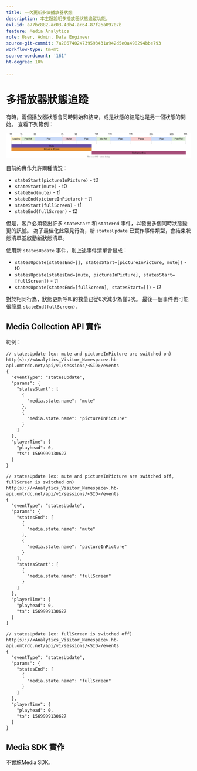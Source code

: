 ```yaml
---
title: 一次更新多個播放器狀態
description: 本主題說明多播放器狀態追蹤功能。
exl-id: a77bc882-ac03-40b4-ac64-87f26a09707b
feature: Media Analytics
role: User, Admin, Data Engineer
source-git-commit: 7a28674024739593431a942d5e0a498294bbe793
workflow-type: tm+mt
source-wordcount: '161'
ht-degree: 10%

---
```


# 多播放器狀態追蹤

有時，兩個播放器狀態會同時開始和結束，或是狀態的結尾也是另一個狀態的開始。 查看下列範例：

![多個播放器狀態](assets/multiple-player-states.svg)

目前的實作允許兩種情況：
- `stateStart(pictureInPicture)` - t0
- `stateStart(mute)` - t0
- `stateEnd(mute)` - t1
- `stateEnd(pictureInPicture)` - t1
- `stateStart(fullScreen)` - t1
- `stateEnd(fullScreen)` - t2

但是，客戶必須發出許多 `stateStart` 和 `stateEnd` 事件，以發出多個同時狀態變更的訊號。 為了最佳化此常見行為，新 `statesUpdate` 已實作事件類型，會結束狀態清單並啟動新狀態清單。

使用新 `statesUpdate` 事件，則上述事件清單會變成：
- `statesUpdate(statesEnd=[], statesStart=[pictureInPicture, mute])` - t0
- `statesUpdate(statesEnd=[mute, pictureInPicture], statesStart=[fullScreen])` - t1
- `statesUpdate(statesEnd=[fullScreen], statesStart=[])` - t2

對於相同行為，狀態更新呼叫的數量已從6次減少為僅3次。 最後一個事件也可能很簡單 `stateEnd(fullScreen)`.

## Media Collection API 實作

範例：

```
// statesUpdate (ex: mute and pictureInPicture are switched on)
http(s)://<Analytics_Visitor_Namespace>.hb-api.omtrdc.net/api/v1/sessions/<SID>/events
{
  "eventType": "statesUpdate",
  "params": {
    "statesStart": [
      {
        "media.state.name": "mute"
      },
      {
        "media.state.name": "pictureInPicture"
      }
    ]
  },
  "playerTime": {
    "playhead": 0,
    "ts": 1569999130627
  }
}
```

```
// statesUpdate (ex: mute and pictureInPicture are switched off, fullScreen is switched on)
http(s)://<Analytics_Visitor_Namespace>.hb-api.omtrdc.net/api/v1/sessions/<SID>/events
{
  "eventType": "statesUpdate",
  "params": {
    "statesEnd": [
      {
        "media.state.name": "mute"
      },
      {
        "media.state.name": "pictureInPicture"
      }
    ],
    "statesStart": [
      {
        "media.state.name": "fullScreen"
      }
    ]
  },
  "playerTime": {
    "playhead": 0,
    "ts": 1569999130627
  }
}
```

```
// statesUpdate (ex: fullScreen is switched off)
http(s)://<Analytics_Visitor_Namespace>.hb-api.omtrdc.net/api/v1/sessions/<SID>/events
{
  "eventType": "statesUpdate",
  "params": {
    "statesEnd": [
      {
        "media.state.name": "fullScreen"
      }
    ]
  },
  "playerTime": {
    "playhead": 0,
    "ts": 1569999130627
  }
}
```

## Media SDK 實作

不實施Media SDK。
